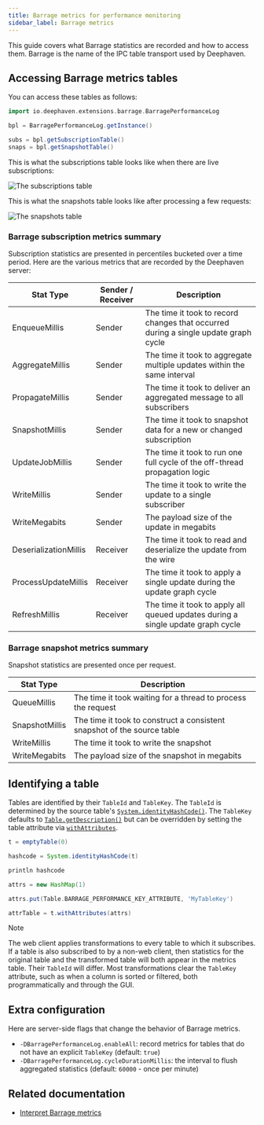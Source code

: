 ```yaml
---
title: Barrage metrics for performance monitoring
sidebar_label: Barrage metrics
---
```


This guide covers what Barrage statistics are recorded and how to access them. Barrage is the name of the IPC table transport used by Deephaven.

## Accessing Barrage metrics tables

You can access these tables as follows:

```groovy order=null
import io.deephaven.extensions.barrage.BarragePerformanceLog

bpl = BarragePerformanceLog.getInstance()

subs = bpl.getSubscriptionTable()
snaps = bpl.getSnapshotTable()
```

This is what the subscriptions table looks like when there are live subscriptions:

![The subscriptions table](../../assets/how-to/barragePerformance_subscriptions.png)

This is what the snapshots table looks like after processing a few requests:

![The snapshots table](../../assets/how-to/barragePerformance_snapshots.png)

### Barrage subscription metrics summary

Subscription statistics are presented in percentiles bucketed over a time period. Here are the various metrics that are recorded by the Deephaven server:

| Stat Type             | Sender / Receiver | Description                                                                         |
| --------------------- | ----------------- | ----------------------------------------------------------------------------------- |
| EnqueueMillis         | Sender            | The time it took to record changes that occurred during a single update graph cycle |
| AggregateMillis       | Sender            | The time it took to aggregate multiple updates within the same interval             |
| PropagateMillis       | Sender            | The time it took to deliver an aggregated message to all subscribers                |
| SnapshotMillis        | Sender            | The time it took to snapshot data for a new or changed subscription                 |
| UpdateJobMillis       | Sender            | The time it took to run one full cycle of the off-thread propagation logic          |
| WriteMillis           | Sender            | The time it took to write the update to a single subscriber                         |
| WriteMegabits         | Sender            | The payload size of the update in megabits                                          |
| DeserializationMillis | Receiver          | The time it took to read and deserialize the update from the wire                   |
| ProcessUpdateMillis   | Receiver          | The time it took to apply a single update during the update graph cycle             |
| RefreshMillis         | Receiver          | The time it took to apply all queued updates during a single update graph cycle     |

### Barrage snapshot metrics summary

Snapshot statistics are presented once per request.

| Stat Type      | Description                                                             |
| -------------- | ----------------------------------------------------------------------- |
| QueueMillis    | The time it took waiting for a thread to process the request            |
| SnapshotMillis | The time it took to construct a consistent snapshot of the source table |
| WriteMillis    | The time it took to write the snapshot                                  |
| WriteMegabits  | The payload size of the snapshot in megabits                            |

## Identifying a table

Tables are identified by their `TableId` and `TableKey`. The `TableId` is determined by the source table's [`System.identityHashCode()`](https://docs.oracle.com/en/java/javase/21/docs/api/java.base/java/lang/System.html#identityHashCode(java.lang.Object)). The `TableKey` defaults to [`Table.getDescription()`](https://deephaven.io/core/javadoc/io/deephaven/engine/table/Table.html#getDescription()) but can be overridden by setting the table attribute via [`withAttributes`](https://deephaven.io/core/javadoc/io/deephaven/engine/table/AttributeMap.html#withAttributes(java.util.Map)).

```groovy order=t,:log
t = emptyTable(0)

hashcode = System.identityHashCode(t)

println hashcode

attrs = new HashMap(1)

attrs.put(Table.BARRAGE_PERFORMANCE_KEY_ATTRIBUTE, 'MyTableKey')

attrTable = t.withAttributes(attrs)
```

> [!NOTE]
> The web client applies transformations to every table to which it subscribes. If a table is also subscribed to by a non-web client, then statistics for the original table and the transformed table will both appear in the metrics table. Their `TableId` will differ. Most transformations clear the `TableKey` attribute, such as when a column is sorted or filtered, both programmatically and through the GUI.

## Extra configuration

Here are server-side flags that change the behavior of Barrage metrics.

- `-DBarragePerformanceLog.enableAll`: record metrics for tables that do not have an explicit `TableKey` (default: `true`)
- `-DBarragePerformanceLog.cycleDurationMillis`: the interval to flush aggregated statistics (default: `60000` - once per minute)

## Related documentation

- [Interpret Barrage metrics](../../conceptual/barrage-metrics.md)

